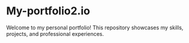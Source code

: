 # My-portfolio2.io
Welcome to my personal portfolio! This repository showcases my skills, projects, and professional experiences.
